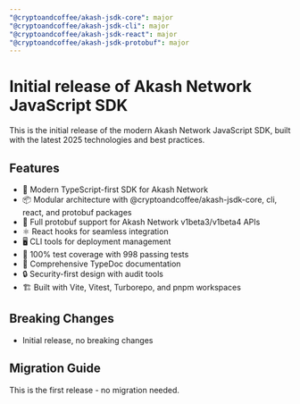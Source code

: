 ```yaml
---
"@cryptoandcoffee/akash-jsdk-core": major
"@cryptoandcoffee/akash-jsdk-cli": major
"@cryptoandcoffee/akash-jsdk-react": major
"@cryptoandcoffee/akash-jsdk-protobuf": major
---
```


# Initial release of Akash Network JavaScript SDK

This is the initial release of the modern Akash Network JavaScript SDK, built with the latest 2025 technologies and best practices.

## Features
- 🚀 Modern TypeScript-first SDK for Akash Network
- 📦 Modular architecture with @cryptoandcoffee/akash-jsdk-core, cli, react, and protobuf packages
- 🔗 Full protobuf support for Akash Network v1beta3/v1beta4 APIs
- ⚛️ React hooks for seamless integration
- 🖥️ CLI tools for deployment management
- 🧪 100% test coverage with 998 passing tests
- 📖 Comprehensive TypeDoc documentation
- 🔒 Security-first design with audit tools
- 🏗️ Built with Vite, Vitest, Turborepo, and pnpm workspaces

## Breaking Changes
- Initial release, no breaking changes

## Migration Guide
This is the first release - no migration needed.